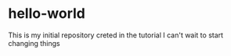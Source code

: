 # hello-world
This is my initial repository creted in the tutorial
I can't wait to start changing things
